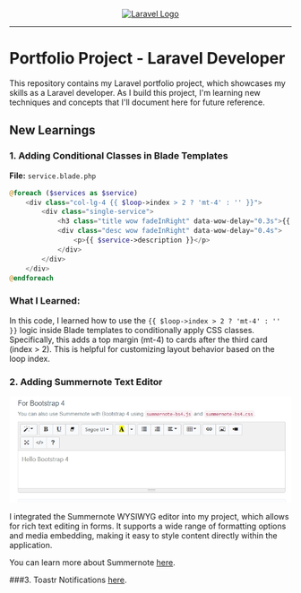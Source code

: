<p align="center"><a href="https://laravel.com" target="_blank"><img src="https://raw.githubusercontent.com/laravel/art/master/logo-lockup/5%20SVG/2%20CMYK/1%20Full%20Color/laravel-logolockup-cmyk-red.svg" width="400" alt="Laravel Logo"></a></p>

---
# Portfolio Project - Laravel Developer
This repository contains my Laravel portfolio project, which showcases my skills as a Laravel developer. As I build this project, I'm learning new techniques and concepts that I'll document here for future reference.

## New Learnings

### 1. Adding Conditional Classes in Blade Templates
**File:** `service.blade.php`

```php
@foreach ($services as $service)
    <div class="col-lg-4 {{ $loop->index > 2 ? 'mt-4' : '' }}">
        <div class="single-service">
            <h3 class="title wow fadeInRight" data-wow-delay="0.3s">{{ $service->name }}</h3>
            <div class="desc wow fadeInRight" data-wow-delay="0.4s">
                <p>{{ $service->description }}</p>
            </div>
        </div>
    </div>
@endforeach
```
### What I Learned:
In this code, I learned how to use the ```{{ $loop->index > 2 ? 'mt-4' : '' }}``` logic inside Blade templates to conditionally apply CSS classes. Specifically, this adds a top margin (mt-4) to cards after the third card (index > 2). This is helpful for customizing layout behavior based on the loop index.

### 2. Adding Summernote Text Editor
![Summernote Text Editor](./readme-images/summernote.png)

I integrated the Summernote WYSIWYG editor into my project, which allows for rich text editing in forms. It supports a wide range of formatting options and media embedding, making it easy to style content directly within the application.

You can learn more about Summernote [here](https://summernote.org/).

###3. Toastr Notifications
[here](https://github.com/yoeunes/toastr).



